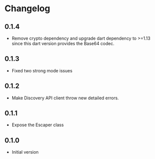 # Changelog

## 0.1.4

- Remove crypto dependency and upgrade dart dependency to >=1.13 since
  this dart version provides the Base64 codec.

## 0.1.3

- Fixed two strong mode issues

## 0.1.2

- Make Discovery API client throw new detailed errors.

## 0.1.1

- Expose the Escaper class

## 0.1.0

- Initial version
